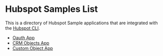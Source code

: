 # Hubspot Samples List
This is a directory of Hubspot Sample applications that are integrated with the [Hubspot CLI](https://github.com/HubSpot/hubspot-cli).

- [Oauth App](https://github.com/HubSpot/sample-apps-oauth)
- [CRM Objects App](https://github.com/HubSpot/sample-apps-manage-crm-objects)
- [Custom Object App](https://github.com/HubSpot/sample-apps-custom-object)
